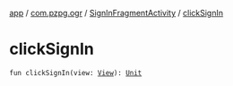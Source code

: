 [app](../../index.md) / [com.pzpg.ogr](../index.md) / [SignInFragmentActivity](index.md) / [clickSignIn](./click-sign-in.md)

# clickSignIn

`fun clickSignIn(view: `[`View`](https://developer.android.com/reference/android/view/View.html)`): `[`Unit`](https://kotlinlang.org/api/latest/jvm/stdlib/kotlin/-unit/index.html)
